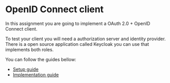 # OpenID Connect client

In this assignment you are going to implement a OAuth 2.0 + OpenID Connect
client.

To test your client you will need a authorization server and identity provider.
There is a open source application called Keycloak you can use that implements both roles.

You can follow the guides bellow:

- [Setup guide](oidc_setup.md)
- [Implementation guide](oidc_guide.md)